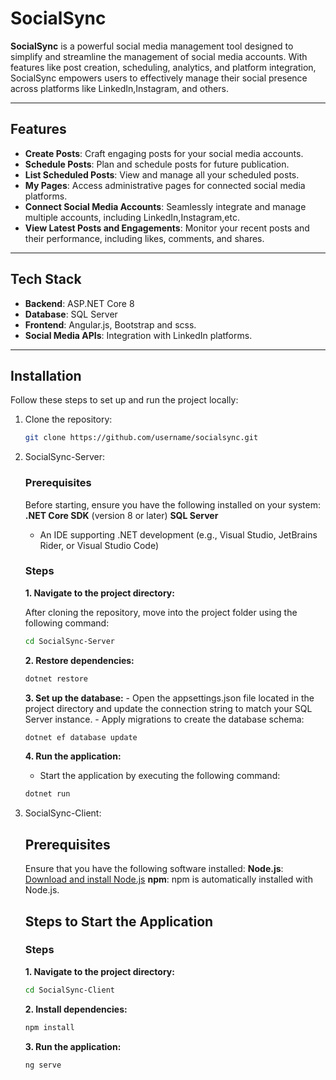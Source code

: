 # SocialSync

**SocialSync** is a powerful social media management tool designed to simplify and streamline the management of social media accounts. With features like post creation, scheduling, analytics, and platform integration, SocialSync empowers users to effectively manage their social presence across platforms like LinkedIn,Instagram, and others.

---

## Features

- **Create Posts**: Craft engaging posts for your social media accounts.
- **Schedule Posts**: Plan and schedule posts for future publication.
- **List Scheduled Posts**: View and manage all your scheduled posts.
- **My Pages**: Access administrative pages for connected social media platforms.
- **Connect Social Media Accounts**: Seamlessly integrate and manage multiple accounts, including LinkedIn,Instagram,etc.
- **View Latest Posts and Engagements**: Monitor your recent posts and their performance, including likes, comments, and shares.

---

## Tech Stack

- **Backend**: ASP.NET Core 8
- **Database**: SQL Server
- **Frontend**: Angular.js, Bootstrap and scss.
- **Social Media APIs**: Integration with LinkedIn platforms.

---

## Installation

Follow these steps to set up and run the project locally:

1. Clone the repository:
   ```bash
   git clone https://github.com/username/socialsync.git
   `````
2. SocialSync-Server:
   ### Prerequisites
   Before starting, ensure you have the following installed on your system:
   **.NET Core SDK** (version 8 or later)
   **SQL Server**
   - An IDE supporting .NET development (e.g., Visual Studio, JetBrains Rider, or Visual Studio Code)
   ### Steps
   
   **1. Navigate to the project directory:**
   
   After cloning the repository, move into the project folder using the following command:

   ```bash
   cd SocialSync-Server
   `````
   **2. Restore dependencies:**
  
   ```bash
   dotnet restore
   `````

   **3. Set up the database:**
       - Open the appsettings.json file located in the project directory and update the connection string to match your SQL Server instance.
       - Apply migrations to create the database schema:
   ```bash
   dotnet ef database update
   `````
   
   **4. Run the application:**
      - Start the application by executing the following command:
   ```bash
   dotnet run
   `````

3. SocialSync-Client:

   ## Prerequisites
   Ensure that you have the following software installed:
   **Node.js**: [Download and install Node.js](https://nodejs.org/)
   **npm**: npm is automatically installed with Node.js.
   ## Steps to Start the Application

   ### Steps

   **1. Navigate to the project directory:**
   
   ```bash
   cd SocialSync-Client
   `````
   **2. Install dependencies:**
   ```bash
   npm install
   `````
   **3. Run the application:**
   ```bash
   ng serve
   `````
   
  



 

  
 



   
   

